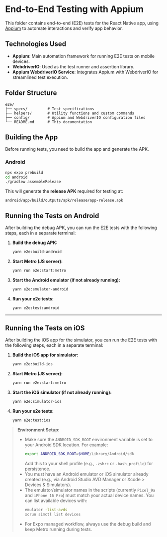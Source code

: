 # End-to-End Testing with Appium

This folder contains end-to-end (E2E) tests for the React Native app, using [Appium](https://appium.io/) to automate interactions and verify app behavior.

## Technologies Used

- **Appium**: Main automation framework for running E2E tests on mobile devices.
- **WebdriverIO**: Used as the test runner and assertion library.
- **Appium WebdriverIO Service**: Integrates Appium with WebdriverIO for streamlined test execution.

## Folder Structure

```
e2e/
├── specs/         # Test specifications
├── helpers/       # Utility functions and custom commands
├── config/        # Appium and WebdriverIO configuration files
└── README.md      # This documentation
```

## Building the App

Before running tests, you need to build the app and generate the APK.

### Android

```sh
npx expo prebuild
cd android
./gradlew assembleRelease
```

This will generate the **release APK** required for testing at:

```
android/app/build/outputs/apk/release/app-release.apk
```

## Running the Tests on Android

After building the debug APK, you can run the E2E tests with the following steps, each in a separate terminal:

1. **Build the debug APK:**
   ```sh
   yarn e2e:build-android
   ```
2. **Start Metro (JS server):**
   ```sh
   yarn run e2e:start:metro
   ```
3. **Start the Android emulator (if not already running):**
   ```sh
   yarn e2e:emulator-android
   ```
4. **Run your e2e tests:**
   ```sh
   yarn e2e:test:android
   ```

---

## Running the Tests on iOS

After building the iOS app for the simulator, you can run the E2E tests with the following steps, each in a separate terminal:

1. **Build the iOS app for simulator:**
   ```sh
   yarn e2e:build-ios
   ```
2. **Start Metro (JS server):**
   ```sh
   yarn run e2e:start:metro
   ```
3. **Start the iOS simulator (if not already running):**
   ```sh
   yarn e2e:simulator-ios
   ```
4. **Run your e2e tests:**
   ```sh
   yarn e2e:test:ios
   ```

> **Environment Setup:**
> - Make sure the `ANDROID_SDK_ROOT` environment variable is set to your Android SDK location. For example:
>   ```sh
>   export ANDROID_SDK_ROOT=$HOME/Library/Android/sdk
>   ```
>   Add this to your shell profile (e.g., `.zshrc` or `.bash_profile`) for persistence.
> - You must have an Android emulator or iOS simulator already created (e.g., via Android Studio AVD Manager or Xcode > Devices & Simulators).
> - The emulator/simulator names in the scripts (currently `Pixel_9a` and `iPhone 16 Pro`) must match your actual device names. You can list available devices with:
>   ```sh
>   emulator -list-avds
>   xcrun simctl list devices
>   ```
> - For Expo managed workflow, always use the debug build and keep Metro running during tests.